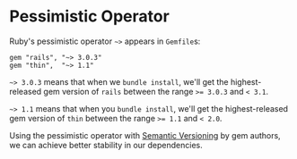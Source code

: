 # Pessimistic Operator

Ruby's pessimistic operator `~>` appears in `Gemfile`s:

```
gem "rails", "~> 3.0.3"
gem "thin",  "~> 1.1"
```

`~> 3.0.3` means that when we `bundle install`,
we'll get the highest-released gem version of `rails`
between the range `>= 3.0.3` and `< 3.1`.

`~> 1.1` means that when you `bundle install`,
we'll get the highest-released gem version of `thin`
between the range `>= 1.1` and `< 2.0`.

Using the pessimistic operator with [Semantic Versioning] by gem authors,
we can achieve better stability in our dependencies.

[Semantic Versioning]: http://semver.org/
